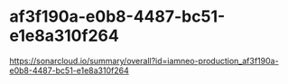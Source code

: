 # af3f190a-e0b8-4487-bc51-e1e8a310f264
https://sonarcloud.io/summary/overall?id=iamneo-production_af3f190a-e0b8-4487-bc51-e1e8a310f264
